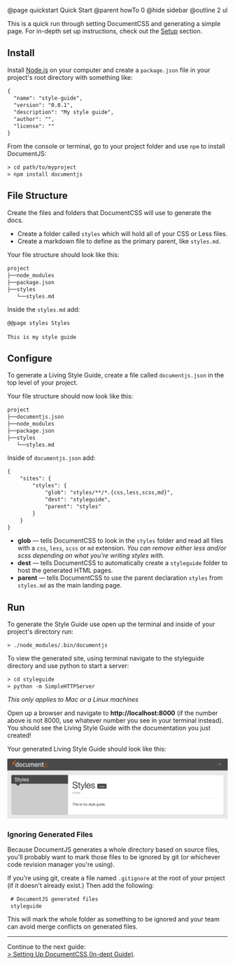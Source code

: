 @page quickstart Quick Start
@parent howTo 0
@hide sidebar
@outline 2 ul


This is a quick run through setting DocumentCSS and generating a simple page. For in-depth set up instructions, check out the [Setup](/docs/setup.html) section.

## Install

Install [Node.js](https://nodejs.org/) on your computer and create a `package.json` file in your project's root directory with something like:
```
{
  "name": "style-guide",
  "version": "0.0.1",
  "description": "My style guide",
  "author": "",
  "license": ""
}

```

From the console or terminal, go to your project folder and use `npm` to install DocumentJS:

```
> cd path/to/myproject
> npm install documentjs
```

## File Structure

Create the files and folders that DocumentCSS will use to generate the docs. 
* Create a folder called `styles` which will hold all of your CSS or Less files. 
* Create a markdown file to define as the primary parent, like `styles.md`.


Your file structure should look like this:

```
project
├──node_modules
├──package.json
├──styles
   └──styles.md
```

Inside the `styles.md` add:
```
@@page styles Styles

This is my style guide
```

## Configure

To generate a Living Style Guide, create a file called `documentjs.json` in the top level of your project.

Your file structure should now look like this:

```
project
├──documentjs.json
├──node_modules
├──package.json
├──styles
   └──styles.md
```

Inside of `documentjs.json` add:

```
{
    "sites": {
        "styles": {
            "glob": "styles/**/*.{css,less,scss,md}",
            "dest": "styleguide",
            "parent": "styles" 
        }
    }
}
```

* **glob** — tells DocumentCSS to look in the `styles` folder and read all files with a `css`, `less`, `scss` or `md` extension. *You can remove either less and/or scss depending on what you're writing styles with.*
* **dest** — tells DocumentCSS to automatically create a `styleguide` folder to host the generated HTML pages.
* **parent** — tells DocumentCSS to use the parent declaration `styles` from `styles.md` as the main landing page.


## Run

To generate the Style Guide use open up the terminal and inside of your project's directory run:

```
> ./node_modules/.bin/documentjs
``` 

To view the generated site, using terminal navigate to the styleguide directory and use python to start a server:

```
> cd styleguide
> python -m SimpleHTTPServer
```

*This only applies to Mac or a Linux machines*

Open up a browser and navigate to **http://localhost:8000** (if the number above is not 8000, use whatever number you see in your terminal instead). You should see the Living Style Guide with the documentation you just created!

Your generated Living Style Guide should look like this:

<img src="static/img/style-guide-home.png"/>

### Ignoring Generated Files

Because DocumentJS generates a whole directory based on source files, you'll probably want to mark those files to be ignored by git (or whichever code revision manager you're using).

If you're using git, create a file named `.gitignore` at the root of your project (if it doesn't already exist.) Then add the following:

```
 # DocumentJS generated files
 styleguide
```

This will mark the whole folder as something to be ignored and your team can avoid merge conflicts on generated files.


----
Continue to the next guide: <br >
[&#62; Setting Up DocumentCSS (In-dept Guide)](/docs/setup.html).
